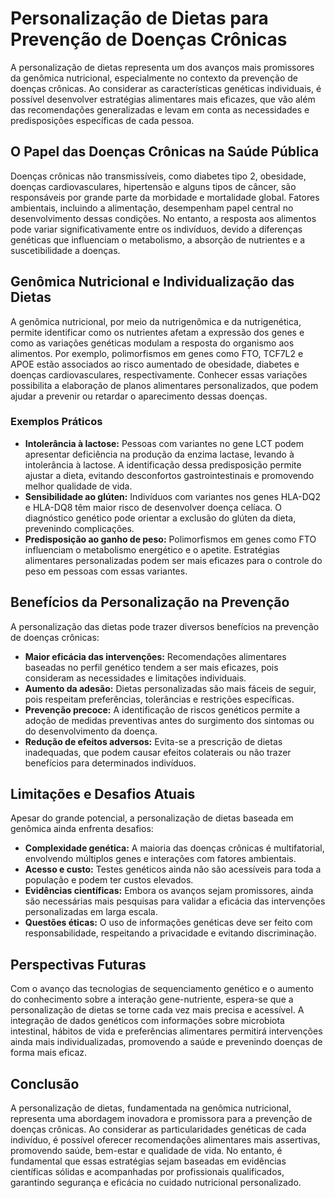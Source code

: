 
# Personalização de Dietas para Prevenção de Doenças Crônicas

A personalização de dietas representa um dos avanços mais promissores da genômica nutricional, especialmente no contexto da prevenção de doenças crônicas. Ao considerar as características genéticas individuais, é possível desenvolver estratégias alimentares mais eficazes, que vão além das recomendações generalizadas e levam em conta as necessidades e predisposições específicas de cada pessoa.

## O Papel das Doenças Crônicas na Saúde Pública

Doenças crônicas não transmissíveis, como diabetes tipo 2, obesidade, doenças cardiovasculares, hipertensão e alguns tipos de câncer, são responsáveis por grande parte da morbidade e mortalidade global. Fatores ambientais, incluindo a alimentação, desempenham papel central no desenvolvimento dessas condições. No entanto, a resposta aos alimentos pode variar significativamente entre os indivíduos, devido a diferenças genéticas que influenciam o metabolismo, a absorção de nutrientes e a suscetibilidade a doenças.

## Genômica Nutricional e Individualização das Dietas

A genômica nutricional, por meio da nutrigenômica e da nutrigenética, permite identificar como os nutrientes afetam a expressão dos genes e como as variações genéticas modulam a resposta do organismo aos alimentos. Por exemplo, polimorfismos em genes como FTO, TCF7L2 e APOE estão associados ao risco aumentado de obesidade, diabetes e doenças cardiovasculares, respectivamente. Conhecer essas variações possibilita a elaboração de planos alimentares personalizados, que podem ajudar a prevenir ou retardar o aparecimento dessas doenças.

### Exemplos Práticos

- **Intolerância à lactose:** Pessoas com variantes no gene LCT podem apresentar deficiência na produção da enzima lactase, levando à intolerância à lactose. A identificação dessa predisposição permite ajustar a dieta, evitando desconfortos gastrointestinais e promovendo melhor qualidade de vida.
- **Sensibilidade ao glúten:** Indivíduos com variantes nos genes HLA-DQ2 e HLA-DQ8 têm maior risco de desenvolver doença celíaca. O diagnóstico genético pode orientar a exclusão do glúten da dieta, prevenindo complicações.
- **Predisposição ao ganho de peso:** Polimorfismos em genes como FTO influenciam o metabolismo energético e o apetite. Estratégias alimentares personalizadas podem ser mais eficazes para o controle do peso em pessoas com essas variantes.

## Benefícios da Personalização na Prevenção

A personalização das dietas pode trazer diversos benefícios na prevenção de doenças crônicas:

- **Maior eficácia das intervenções:** Recomendações alimentares baseadas no perfil genético tendem a ser mais eficazes, pois consideram as necessidades e limitações individuais.
- **Aumento da adesão:** Dietas personalizadas são mais fáceis de seguir, pois respeitam preferências, tolerâncias e restrições específicas.
- **Prevenção precoce:** A identificação de riscos genéticos permite a adoção de medidas preventivas antes do surgimento dos sintomas ou do desenvolvimento da doença.
- **Redução de efeitos adversos:** Evita-se a prescrição de dietas inadequadas, que podem causar efeitos colaterais ou não trazer benefícios para determinados indivíduos.

## Limitações e Desafios Atuais

Apesar do grande potencial, a personalização de dietas baseada em genômica ainda enfrenta desafios:

- **Complexidade genética:** A maioria das doenças crônicas é multifatorial, envolvendo múltiplos genes e interações com fatores ambientais.
- **Acesso e custo:** Testes genéticos ainda não são acessíveis para toda a população e podem ter custos elevados.
- **Evidências científicas:** Embora os avanços sejam promissores, ainda são necessárias mais pesquisas para validar a eficácia das intervenções personalizadas em larga escala.
- **Questões éticas:** O uso de informações genéticas deve ser feito com responsabilidade, respeitando a privacidade e evitando discriminação.

## Perspectivas Futuras

Com o avanço das tecnologias de sequenciamento genético e o aumento do conhecimento sobre a interação gene-nutriente, espera-se que a personalização de dietas se torne cada vez mais precisa e acessível. A integração de dados genéticos com informações sobre microbiota intestinal, hábitos de vida e preferências alimentares permitirá intervenções ainda mais individualizadas, promovendo a saúde e prevenindo doenças de forma mais eficaz.

## Conclusão

A personalização de dietas, fundamentada na genômica nutricional, representa uma abordagem inovadora e promissora para a prevenção de doenças crônicas. Ao considerar as particularidades genéticas de cada indivíduo, é possível oferecer recomendações alimentares mais assertivas, promovendo saúde, bem-estar e qualidade de vida. No entanto, é fundamental que essas estratégias sejam baseadas em evidências científicas sólidas e acompanhadas por profissionais qualificados, garantindo segurança e eficácia no cuidado nutricional personalizado.
```
